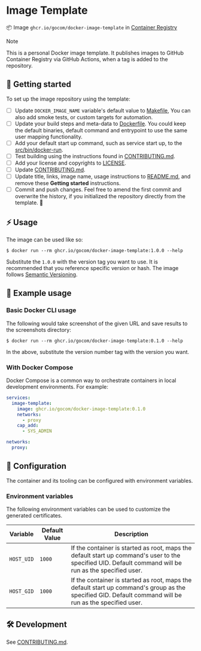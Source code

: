 Image Template
=====

📦 Image `ghcr.io/gocom/docker-image-template` in [Container Registry](https://github.com/gocom/docker-image-template/pkgs/container/docker-image-template)

> [!NOTE]
> This is a personal Docker image template. It publishes images to GitHub Container Registry via GitHub Actions, when
> a tag is added to the repository.

<!-- Add description here -->

🎺 Getting started
-----

To set up the image repository using the template:

* [ ] Update `DOCKER_IMAGE_NAME` variable's default value to [Makefile](./Makefile), You can also add smoke tests, or custom targets for automation.
* [ ] Update your build steps and meta-data to [Dockerfile](./Dockerfile). You could keep the default binaries, default command and entrypoint to use the same user mapping functionality.
* [ ] Add your default start up command, such as service start up, to the [src/bin/docker-run](./src/bin/docker-run).
* [ ] Test building using the instructions found in [CONTRIBUTING.md](./CONTRIBUTING.md#building-locally).
* [ ] Add your license and copyrights to [LICENSE](./LICENSE).
* [ ] Update [CONTRIBUTING.md](./CONTRIBUTING.md).
* [ ] Update title, links, image name, usage instructions to [README.md](./README.md), and remove these **Getting started** instructions.
* [ ] Commit and push changes. Feel free to amend the first commit and overwrite the history, if you initialized the repository directly from the template. 🎉

⚡ Usage
-----

The image can be used like so:

```shell
$ docker run --rm ghcr.io/gocom/docker-image-template:1.0.0 --help
```

Substitute the `1.0.0` with the version tag you want to use. It is recommended that you reference
specific version or hash. The image follows [Semantic Versioning](https://semver.org/).

📝 Example usage
-----

### Basic Docker CLI usage

The following would take screenshot of the given URL and save results to the screenshots directory:

```shell
$ docker run --rm ghcr.io/gocom/docker-image-template:0.1.0 --help
```

In the above, substitute the version number tag with the version you want.

### With Docker Compose

Docker Compose is a common way to orchestrate containers in local development environments. For example:

```yml
services:
  image-template:
    image: ghcr.io/gocom/docker-image-template:0.1.0
    networks:
      - proxy
    cap_add:
      - SYS_ADMIN

networks:
  proxy:
```

🫧 Configuration
-----

The container and its tooling can be configured with environment variables.

### Environment variables

The following environment variables can be used to customize the generated certificates.

| Variable   | Default Value | Description                                                                                                                                             |
|------------|---------------|---------------------------------------------------------------------------------------------------------------------------------------------------------|
| `HOST_UID` | `1000`        | If the container is started as root, maps the default start up command's user to the specified UID. Default command will be run as the specified user.  |
| `HOST_GID` | `1000`        | If the container is started as root, maps the default start up command's group as the specified GID. Default command will be run as the specified user. |

🛠️ Development
-----

See [CONTRIBUTING.md](./CONTRIBUTING.md).

